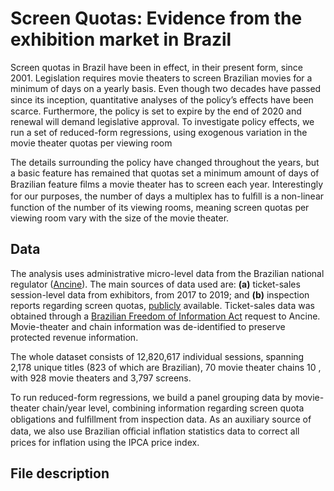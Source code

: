 # Screen Quotas: Evidence from the exhibition market in Brazil

Screen quotas in Brazil have been in effect, in their present form, since 2001. Legislation requires movie theaters to screen Brazilian movies for a minimum of days on a yearly basis. Even though two decades have passed since its inception, quantitative analyses of the policy’s eﬀects have been scarce. Furthermore, the policy is set to expire by the end of 2020 and renewal will demand legislative approval.  To investigate policy effects, we run a set of reduced-form regressions, using exogenous variation in the movie theater quotas per viewing room

The details surrounding the policy have changed throughout the years, but a basic feature has remained that quotas set a minimum amount of days of Brazilian feature ﬁlms a movie theater has to screen each year. Interestingly for our purposes, the number of days a multiplex has to fulﬁll is a non-linear function of the number of its viewing rooms, meaning screen quotas per viewing room vary with the size of the movie theater.

## Data

The analysis uses administrative micro-level data from the Brazilian national regulator ([Ancine](https://www.gov.br/ancine/pt-br)). The main sources of data used are:  <b>(a)</b> ticket-sales session-level data from exhibitors, from 2017 to 2019; and <b>(b)</b> inspection reports regarding screen quotas, [publicly](https://antigo.ancine.gov.br/pt-br/fiscalizacao/cinema-fiscalizacao) available. Ticket-sales data was obtained through a [Brazilian Freedom of Information Act](http://www.planalto.gov.br/ccivil_03/_ato2011-2014/2011/lei/l12527.htm) request to Ancine. Movie-theater and chain information was de-identified to preserve protected revenue information.

The whole dataset consists of 12,820,617 individual sessions, spanning 2,178 unique titles (823 of which are Brazilian), 70 movie theater chains 10 , with 928 movie theaters and 3,797 screens.

To run reduced-form regressions, we build a panel grouping data by movie-theater chain/year level, combining information regarding screen quota obligations and fulﬁllment from inspection data. As an auxiliary source of data, we also use Brazilian oﬃcial inﬂation statistics data to correct all prices for inflation using the IPCA price index.

## File description
